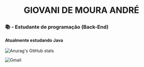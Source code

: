 # <p style="text-align: center;"> GIOVANI DE MOURA ANDRÉ </p>

### 📚 -  Estudante de programação (Back-End)
#### Atualmente estudando Java

![Anurag's GitHub stats](https://github-readme-stats.vercel.app/api?username=Gvnimra&show_icons=true&theme=dark )

<img alt="Gmail" src="https://img.shields.io/badge/Gmail-D14836?style=for-the-badge&logo=gmail&logoColor=white" href="mailto:thegiovanimoura@gmail.com" />


<!--
**Gvnimra/Gvnimra** is a ✨ _special_ ✨ repository because its `README.md` (this file) appears on your GitHub profile.

Here are some ideas to get you started:

- 🔭 I’m currently working on ...
- 🌱 I’m currently learning ...
- 👯 I’m looking to collaborate on ...
- 🤔 I’m looking for help with ...
- 💬 Ask me about ...
- 📫 How to reach me: ...
- 😄 Pronouns: ...
- ⚡ Fun fact: ...
-->
